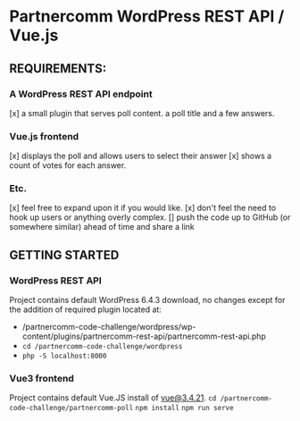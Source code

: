 # Partnercomm WordPress REST API / Vue.js

## REQUIREMENTS:
### A WordPress REST API endpoint 
[x] a small plugin that serves poll content. a poll title and a few answers.

### Vue.js frontend 
[x] displays the poll and allows users to select their answer
[x] shows a count of votes for each answer.

### Etc.
[x] feel free to expand upon it if you would like. 
[x] don't feel the need to hook up users or anything overly complex.
[] push the code up to GitHub (or somewhere similar) ahead of time and share a link

## GETTING STARTED

### WordPress REST API
Project contains default WordPress 6.4.3 download, no changes except for the addition of required plugin located at:
- /partnercomm-code-challenge/wordpress/wp-content/plugins/partnercomm-rest-api/partnercomm-rest-api.php
- `cd /partnercomm-code-challenge/wordpress`
- `php -S localhost:8000`

### Vue3 frontend
Project contains default Vue.JS install of vue@3.4.21.
`cd /partnercomm-code-challenge/partnercomm-poll`
`npm install`
`npm run serve`